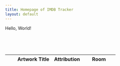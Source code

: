 ```yaml
---
title: Homepage of IMDB Tracker
layout: default
---
```


Hello, World!

# <table id="artTable" class="table table-hover table-responsive">
# 	<thead>
# 	    <tr>
# 	      <th scope="col"></th>
# 	      <th scope="col"></th>
# 	      <th scope="col">Artwork Title</th>
# 	      <th scope="col">Attribution</th>
# 	      <th scope="col" style="width:30%">Room</th>
# 	    </tr>
#   	</thead>
#   	<tbody></tbody>
# </table>
# 
# <style>
# #artTable tbody td img {width:50px; dispay:none;}
# .feather {
#   width: 16px;
#   height: 16px;
#   vertical-align: text-bottom;
# }
# </style>